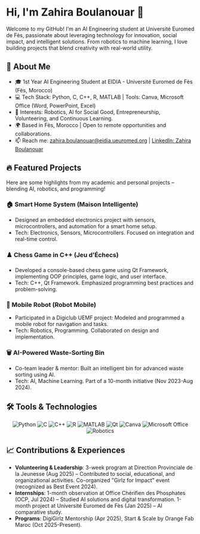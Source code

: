 # Hi, I'm Zahira Boulanouar 👋

Welcome to my GitHub! I'm an AI Engineering student at Université Euromed de Fès, passionate about leveraging technology for innovation, social impact, and intelligent solutions. From robotics to machine learning, I love building projects that blend creativity with real-world utility.

## 🌟 About Me
- 🎓 1st Year AI Engineering Student at EIDIA - Université Euromed de Fès (Fès, Morocco)
- 💻 Tech Stack: Python, C, C++, R, MATLAB | Tools: Canva, Microsoft Office (Word, PowerPoint, Excel) 
- 🤖 Interests: Robotics, AI for Social Good, Entrepreneurship, Volunteering, and Continuous Learning.
- 🌍 Based in Fès, Morocco | Open to remote opportunities and collaborations.
- 📫 Reach me: zahira.boulanouar@eidia.ueuromed.org | [LinkedIn: Zahira Boulanouar](https://linkedin.com/in/zahira-boulanouar)


## 🔥 Featured Projects
Here are some highlights from my academic and personal projects – blending AI, robotics, and programming!

### 🏠 Smart Home System (Maison Intelligente)
- Designed an embedded electronics project with sensors, microcontrollers, and automation for a smart home setup.
- Tech: Electronics, Sensors, Microcontrollers. Focused on integration and real-time control.

### ♟️ Chess Game in C++ (Jeu d’Échecs)
- Developed a console-based chess game using Qt Framework, implementing OOP principles, game logic, and user interface.
- Tech: C++, Qt Framework. Emphasized programming best practices and problem-solving.

### 🤖 Mobile Robot (Robot Mobile)
- Participated in a Digiclub UEMF project: Modeled and programmed a mobile robot for navigation and tasks.
- Tech: Robotics, Programming. Collaborated on design and implementation.

### 🗑️ AI-Powered Waste-Sorting Bin
- Co-team leader & mentor: Built an intelligent bin for advanced waste sorting using AI.
- Tech: AI, Machine Learning. Part of a 10-month initiative (Nov 2023-Aug 2024).

## 🛠️ Tools & Technologies
<p align="center">
  <!-- Programming Languages -->
  <img src="https://img.shields.io/badge/Python-3776AB?style=for-the-badge&logo=python&logoColor=white" alt="Python"/>
  <img src="https://img.shields.io/badge/C-00599C?style=for-the-badge&logo=c&logoColor=white" alt="C"/>
  <img src="https://img.shields.io/badge/C%2B%2B-00599C?style=for-the-badge&logo=c%2B%2B&logoColor=white" alt="C++"/>
  <img src="https://img.shields.io/badge/R-276DC3?style=for-the-badge&logo=r&logoColor=white" alt="R"/>
  <img src="https://img.shields.io/badge/MATLAB-0076A8?style=for-the-badge&logo=mathworks&logoColor=white" alt="MATLAB"/>
  
  <!-- Frameworks & Tools -->
  <img src="https://img.shields.io/badge/Qt-41CD52?style=for-the-badge&logo=qt&logoColor=white" alt="Qt"/>
  <img src="https://img.shields.io/badge/Canva-00C4CC?style=for-the-badge&logo=canva&logoColor=white" alt="Canva"/>
  <img src="https://img.shields.io/badge/Microsoft_Office-D83B01?style=for-the-badge&logo=microsoft-office&logoColor=white" alt="Microsoft Office"/>
  
  <!-- Skills -->
  <img src="https://img.shields.io/badge/Robotics-FF6F00?style=for-the-badge&logo=robot&logoColor=white" alt="Robotics"/>
</p>

## 📈 Contributions & Experiences
- **Volunteering & Leadership**: 3-week program at Direction Provinciale de la Jeunesse (Aug 2025) – Contributed to social, educational, and organizational activities. Co-organized "Girlz for Impact" event (recognized as Best Event 2024).
- **Internships**: 1-month observation at Office Chérifien des Phosphates (OCP, Jul 2024) – Studied AI solutions and digital transformation. 1-month project at Université Euromed de Fès (Jan 2025) – AI comparative study.
- **Programs**: DigiGirlz Mentorship (Apr 2025), Start & Scale by Orange Fab Maroc (Oct 2025-Present).


